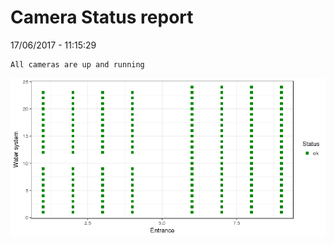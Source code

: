 Camera Status report
================
17/06/2017 - 11:15:29

    All cameras are up and running

![](camreport_files/figure-markdown_github/unnamed-chunk-2-1.png)
